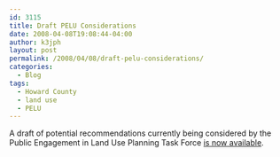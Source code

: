 ```yaml
---
id: 3115
title: Draft PELU Considerations
date: 2008-04-08T19:08:44-04:00
author: k3jph
layout: post
permalink: /2008/04/08/draft-pelu-considerations/
categories:
  - Blog
tags:
  - Howard County
  - land use
  - PELU
---
```


A draft of potential recommendations currently being considered by the Public Engagement in Land Use Planning Task Force [is now available](http://howardcountypelu.blogspot.com/).
